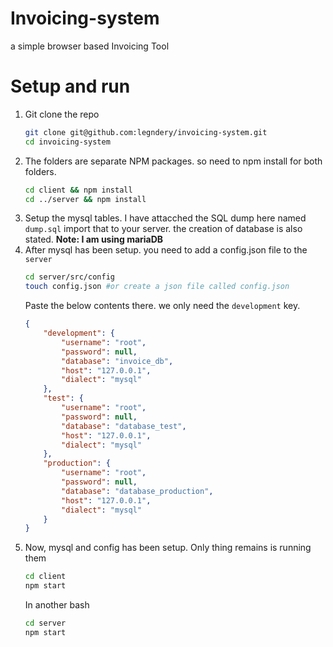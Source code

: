 # Invoicing-system
a simple browser based Invoicing Tool

# Setup and run
1. Git clone the repo
    ```bash
    git clone git@github.com:legndery/invoicing-system.git
    cd invoicing-system
    ```
2. The folders are separate NPM packages. so need to npm install for both folders.
    ```bash
    cd client && npm install
    cd ../server && npm install
    ```
3. Setup the mysql tables. I have attacched the SQL dump here named `dump.sql` import that to your server. the creation of database is also stated.   **Note: I am using mariaDB**
4. After mysql has been setup. you need to add a config.json file to the `server`
    ```bash
    cd server/src/config
    touch config.json #or create a json file called config.json
    ```
    Paste the below contents there. we only need the `development` key.
    ```json
    {
        "development": {
            "username": "root",
            "password": null,
            "database": "invoice_db",
            "host": "127.0.0.1",
            "dialect": "mysql"
        },
        "test": {
            "username": "root",
            "password": null,
            "database": "database_test",
            "host": "127.0.0.1",
            "dialect": "mysql"
        },
        "production": {
            "username": "root",
            "password": null,
            "database": "database_production",
            "host": "127.0.0.1",
            "dialect": "mysql"
        }
    }
    ```
5. Now, mysql and config has been setup. Only thing remains is running them
    ```bash
    cd client
    npm start
    ```
    In another bash
    ```bash
    cd server
    npm start
    ```
